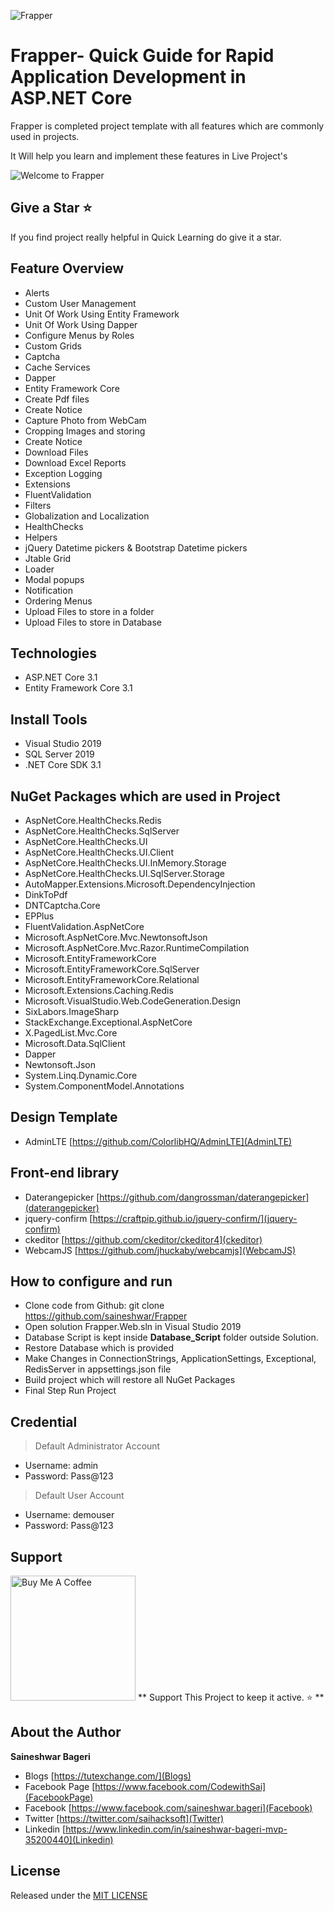 ![Frapper](https://github.com/saineshwar/Frapper/blob/main/Frapper.png)

# Frapper- Quick Guide for Rapid Application Development in ASP.NET Core 

Frapper is completed project template with all features which are commonly used in projects.

It Will help you learn and implement these features in Live Project's

![Welcome to Frapper](https://github.com/saineshwar/Frapper/blob/main/1frapper.png)

## Give a Star ⭐️
If you find project really helpful in Quick Learning do give it a star. 

## Feature Overview 
* Alerts
* Custom User Management
* Unit Of Work Using Entity Framework
* Unit Of Work Using Dapper
* Configure Menus by Roles
* Custom Grids
* Captcha
* Cache Services
* Dapper
* Entity Framework Core
* Create Pdf files
* Create Notice
* Capture Photo from WebCam
* Cropping Images and storing
* Create Notice
* Download Files
* Download Excel Reports
* Exception Logging
* Extensions
* FluentValidation
* Filters
* Globalization and Localization
* HealthChecks
* Helpers
* jQuery Datetime pickers & Bootstrap Datetime pickers
* Jtable Grid
* Loader
* Modal popups
* Notification
* Ordering Menus
* Upload Files to store in a folder
* Upload Files to store in Database

## Technologies
* ASP.NET Core 3.1
* Entity Framework Core 3.1

## Install Tools
* Visual Studio 2019
* SQL Server 2019
* .NET Core SDK 3.1

## NuGet Packages which are used in Project
* AspNetCore.HealthChecks.Redis 
* AspNetCore.HealthChecks.SqlServer
* AspNetCore.HealthChecks.UI 
* AspNetCore.HealthChecks.UI.Client
* AspNetCore.HealthChecks.UI.InMemory.Storage 
* AspNetCore.HealthChecks.UI.SqlServer.Storage 
* AutoMapper.Extensions.Microsoft.DependencyInjection 
* DinkToPdf 
* DNTCaptcha.Core 
* EPPlus 
* FluentValidation.AspNetCore 
* Microsoft.AspNetCore.Mvc.NewtonsoftJson  
* Microsoft.AspNetCore.Mvc.Razor.RuntimeCompilation 
* Microsoft.EntityFrameworkCore 
* Microsoft.EntityFrameworkCore.SqlServer 
* Microsoft.EntityFrameworkCore.Relational
* Microsoft.Extensions.Caching.Redis 
* Microsoft.VisualStudio.Web.CodeGeneration.Design  
* SixLabors.ImageSharp
* StackExchange.Exceptional.AspNetCore 
* X.PagedList.Mvc.Core
* Microsoft.Data.SqlClient
* Dapper
* Newtonsoft.Json
* System.Linq.Dynamic.Core
* System.ComponentModel.Annotations

## Design Template
* AdminLTE [https://github.com/ColorlibHQ/AdminLTE](AdminLTE)

## Front-end library
* Daterangepicker [https://github.com/dangrossman/daterangepicker](daterangepicker)
* jquery-confirm [https://craftpip.github.io/jquery-confirm/](jquery-confirm)
* ckeditor [https://github.com/ckeditor/ckeditor4](ckeditor)
* WebcamJS [https://github.com/jhuckaby/webcamjs](WebcamJS)

## How to configure and run
* Clone code from Github: git clone https://github.com/saineshwar/Frapper
* Open solution Frapper.Web.sln in Visual Studio 2019
* Database Script is kept inside **Database_Script** folder outside Solution.
* Restore Database which is provided
* Make Changes in ConnectionStrings, ApplicationSettings, Exceptional, RedisServer in appsettings.json file
* Build project which will restore all NuGet Packages
* Final Step Run Project

## Credential

> Default Administrator Account
* Username: admin
* Password: Pass@123

> Default User Account
* Username: demouser
* Password: Pass@123

## Support
<a href="https://www.buymeacoffee.com/f8lkgf5" rel="nofollow"><img src="https://camo.githubusercontent.com/3ba8042b343d12b84b85d2e6563376af4150f9cd09e72428349c1656083c8b5a/68747470733a2f2f63646e2e6275796d6561636f666665652e636f6d2f627574746f6e732f64656661756c742d6f72616e67652e706e67" alt="Buy Me A Coffee" 
width="200" data-canonical-src="https://cdn.buymeacoffee.com/buttons/default-orange.png" style="max-width:100%;"></a> ** Support This Project to keep it active. ⭐️ **

## About the Author
**Saineshwar Bageri**
* Blogs [https://tutexchange.com/](Blogs)
* Facebook Page [https://www.facebook.com/CodewithSai](FacebookPage)
* Facebook [https://www.facebook.com/saineshwar.bageri](Facebook)
* Twitter [https://twitter.com/saihacksoft](Twitter)
* Linkedin [https://www.linkedin.com/in/saineshwar-bageri-mvp-35200440](Linkedin)

## License
Released under the [MIT LICENSE](https://github.com/saineshwar/Frapper/blob/add-license-1/LICENSE)



